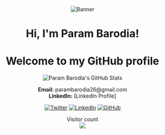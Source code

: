 <p align="center">
  <img src="https://staticg.sportskeeda.com/editor/2023/03/30f51-16793111571149-1920.jpg" alt="Banner">
</p>

<h1 align="center">Hi, I'm Param Barodia!</h1>
<h1 align="center">Welcome to my GitHub profile</h1>

<p align="center">
  <img src="https://github-readme-stats.vercel.app/api?username=ParamBarodia&show_icons=true&theme=dark" alt="Param Barodia's GitHub Stats">
</p>

<p align="center">
  <strong>Email:</strong> parambarodia26@gmail.com <br>
  <strong>LinkedIn:</strong> [LinkedIn Profile]
</p>

<p align="center">
  <a href="https://twitter.com/YourTwitterUsername" target="_blank"><img src="https://img.shields.io/twitter/follow/YourTwitterUsername?style=social&logo=twitter" alt="Twitter"></a>
  <a href="[https://www.linkedin.com/in/YourLinkedInUsername](https://www.linkedin.com/in/param-barodia-60a09919b/)" target="_blank"><img src="https://img.shields.io/badge/LinkedIn-Connect-blue" alt="LinkedIn"></a>
  <a href="https://github.com/ParamBarodia" target="_blank"><img src="https://img.shields.io/github/followers/ParamBarodia?style=social" alt="GitHub"></a>
</p>

<p align="center"> 
  Visitor count<br>
  <img src="https://profile-counter.glitch.me/ParamBarodia/count.svg" />
</p>
